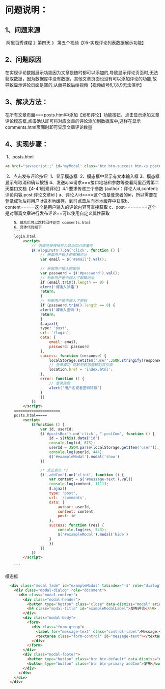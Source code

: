 # 问题说明：
## 1、问题来源
​    阿里百秀课程 》第四天 》 第五个视频【05-实现评论列表数据展示功能】
## 2、问题原因
​    在实现评论数据展示功能因为文章是随时都可以添加的,导致显示评论页面时,无法获取数据，因为数据库中没有数据，其他文章页面也没有可以添加评论的功能,故导致显示评论页面是空的,从而导致后续视频【视频编号6,7,8,9无法演示】
## 3、解决方法：
​    在所有文章页面===posts.html中添加【发布评论】功能按钮，点击显示添加文章评论模态框,点击确认即可将对应文章的评论添加到数据库中,这样在显示comments.html页面时即可显示文章评论数量

## 4、实现步骤：
​    1、posts.html
```html
<a href="javascript:;" id='myModal' class="btn btn-success btn-xs postCom" data-id="{{$value._id}}">发表评论</a>
```
​    2、点击发布评论按钮
​        1、显示模态框
​        2、模态框中显示有文本输入框
​        3、模态框显示有取消和确认按钮
​        4、发送ajax请求===接口地址和参数等查看阿里百秀第二天接口文档【4-4.1创建评论】
​            4.1 要求传递三个参数 {author：评论人id,content:评论内容,post:评论文章id }
​            a、评论人id====这个值是登录者的id，所以需要在登录成功后将用户id做本地缓存，到时点击从而本地缓存中获取
​            b、content=====这个是用户输入的评论内容可直接获取
​            c、post========这个是对哪篇文章进行发布评论==可以使用自定义属性获取

~~~html
    5、成功后可以跳转回评论页 comments.html
    6、具体代码如下
    ```
    login.html
        <script>
            // 选择登录按钮并为其添加点击事件
            $('#loginBtn').on('click', function () {
                // 获取用户输入的邮箱地址
                var email = $('#email').val();
                
                // 获取用户输入的密码
                var password = $('#password').val();
                // 判断用户是否输入了邮箱地址
                if (email.trim().length == 0) {
                alert('请输入邮箱')
                return;
                }
                // 判断用户是否输入了密码
                if (password.trim().length == 0) {
                alert('请输入密码');
                return;
                }
                $.ajax({
                type: 'post',
                url: '/login',
                data: {
                    email: email,
                    password: password
                },
                success: function (response) {
                    localStorage.setItem('user',JSON.stringify(response))
                    // 登录成功 跳转到数据管理的首页面
                    location.href = 'index.html';
                },
                error: function () {
                    // 登录失败
                    alert('用户名或者密码错误')
                }
                })
            })
        </script>
    =====================
    posts.html=====
        <script>
            $(function () {
                var id, userId;
                $('#postsBox').on('click', ".postCom", function () {
                    id = $(this).data('id')
                    console.log(id, 678);
                    userId = JSON.parse(localStorage.getItem('user'))._id
                    console.log(userId, 444);
                    $('#exampleModal').modal('show')
                })

                /* 点击发布 */
                $('.addCom').on('click', function () {
                    var content = $('#message-text').val()
                    console.log(content, 1111);
                    $.ajax({
                    type: 'post',
                    url: '/comments',
                    data: {
                        author: userId,
                        content: content,
                        post: id
                    },
                    success: function (res) {
                        console.log(res, 543);
                        $('#exampleModal').modal('hide')
                    }
                    })
                })
            })
        </script>

    ```
~~~

模态框

```html
  <div class="modal fade" id="exampleModal" tabindex="-1" role="dialog" aria-labelledby="exampleModalLabel">
    <div class="modal-dialog" role="document">
      <div class="modal-content">
        <div class="modal-header">
          <button type="button" class="close" data-dismiss="modal" aria-label="Close"><span aria-hidden="true">&times;</span></button>
          <h4 class="modal-title" id="exampleModalLabel">发布评论</h4>
        </div>
        <div class="modal-body">
          <form>
            <div class="form-group">
              <label for="message-text" class="control-label">Message:</label>
              <textarea class="form-control" id="message-text"></textarea>
            </div>
          </form>
        </div>
        <div class="modal-footer">
          <button type="button" class="btn btn-default" data-dismiss="modal">取消</button>
          <button type="button" class="btn btn-primary addCom">发布</button>
        </div>
      </div>
    </div>
  </div>
```

